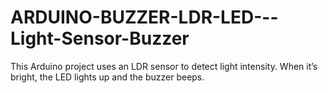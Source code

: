 # ARDUINO-BUZZER-LDR-LED---Light-Sensor-Buzzer
This Arduino project uses an LDR sensor to detect light intensity. When it’s bright, the LED lights up and the buzzer beeps.
